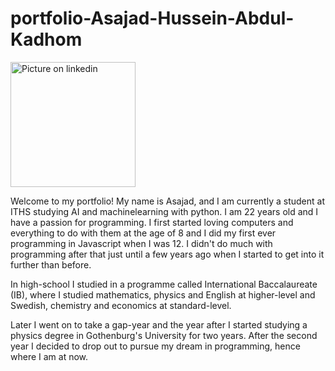 # portfolio-Asajad-Hussein-Abdul-Kadhom

<img src="https://media.licdn.com/dms/image/C4D03AQEsyK1CeM_e4w/profile-displayphoto-shrink_800_800/0/1598916471539?e=1699488000&v=beta&t=RlcWRcKzwKJLyMTsqU4KFv5Wiq6eztRepyan7Har48U" alt="Picture on linkedin" width="200"/>

Welcome to my portfolio! My name is Asajad, and I am currently a student at ITHS studying AI and machinelearning with python. I am 22 years old and I have a passion for programming. I first started loving computers and everything to do with them at the age of 8 and I did my first ever programming in Javascript when I was 12. I didn't do much with programming after that just until a few years ago when I started to get into it further than before.

In high-school I studied in a programme called International Baccalaureate (IB), where I studied mathematics, physics and English at higher-level and Swedish, chemistry and economics at standard-level. 

Later I went on to take a gap-year and the year after I started studying a physics degree in Gothenburg's University for two years. After the second year I decided to drop out to pursue my dream in programming, hence where I am at now.